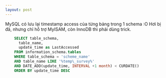 ```yaml
---
layout: post
---
```

MySQL có lưu lại timestamp access của từng bảng trong 1 schema :O Hơi bị đã, nhưng chỉ hỗ trợ MyISAM, còn InnoDB thì phải dùng trick.

```sql
    SELECT table_schema,
      table_name,
      update_time as LastAccessed
    FROM information_schema.tables
    WHERE table_schema = 'scheme_name'
    AND table_name LIKE '%temp\_survey%'
    AND DATE_ADD(update_time, INTERVAL +1 month) < CURDATE()
    ORDER BY update_time DESC
```